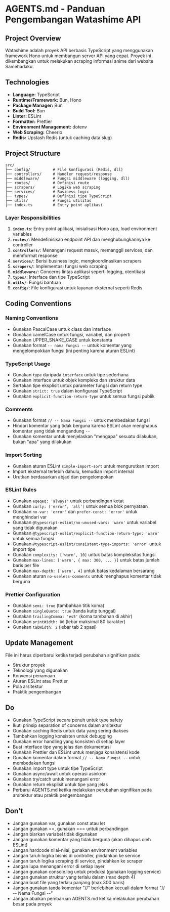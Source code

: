 # AGENTS.md - Panduan Pengembangan Watashime API

## Project Overview

Watashime adalah proyek API berbasis TypeScript yang menggunakan framework Hono untuk membangun server API yang cepat. Proyek ini dikembangkan untuk melakukan scraping informasi anime dari website Samehadaku.

## Technologies

- **Language:** TypeScript
- **Runtime/Framework:** Bun, Hono
- **Package Manager:** Bun
- **Build Tool:** Bun
- **Linter:** ESLint
- **Formatter:** Prettier
- **Environment Management:** dotenv
- **Web Scraping:** Cheerio
- **Redis:** Upstash Redis (untuk caching data slug)

## Project Structure

```
src/
├── config/          # File konfigurasi (Redis, dll)
├── controllers/     # Handler request/response
├── middleware/      # Fungsi middleware (logging, dll)
├── routes/          # Definisi route
├── scrapers/        # Logika web scraping
├── services/        # Business logic
├── types/           # Definisi tipe TypeScript
├── utils/           # Fungsi utilitas
├── index.ts         # Entry point aplikasi
```

### Layer Responsibilities

1. **`index.ts`**: Entry point aplikasi, inisialisasi Hono app, load environment variables
2. **`routes/`**: Mendefinisikan endpoint API dan menghubungkannya ke controller
3. **`controllers/`**: Menangani request masuk, memanggil services, dan memformat response
4. **`services/`**: Berisi business logic, mengkoordinasikan scrapers
5. **`scrapers/`**: Implementasi fungsi web scraping
6. **`middleware/`**: Concerns lintas aplikasi seperti logging, otentikasi
7. **`types/`**: Interface dan tipe TypeScript
8. **`utils/`**: Fungsi bantuan
9. **`config/`**: File konfigurasi untuk layanan eksternal seperti Redis

## Coding Conventions

### Naming Conventions

- Gunakan PascalCase untuk class dan interface
- Gunakan camelCase untuk fungsi, variabel, dan properti
- Gunakan UPPER_SNAKE_CASE untuk konstanta
- Gunakan format `-- nama fungsi --` untuk komentar yang mengelompokkan fungsi (ini penting karena aturan ESLint)

### TypeScript Usage

- Gunakan `type` daripada `interface` untuk tipe sederhana
- Gunakan interface untuk objek kompleks dan struktur data
- Sertakan tipe eksplisit untuk parameter fungsi dan return type
- Gunakan `strict: true` dalam konfigurasi TypeScript
- Gunakan `explicit-function-return-type` untuk semua fungsi publik

### Comments

- Gunakan format `// -- Nama Fungsi --` untuk membedakan fungsi
- Hindari komentar yang tidak berguna karena ESLint akan menghapus komentar yang tidak mengandung `--`
- Gunakan komentar untuk menjelaskan "mengapa" sesuatu dilakukan, bukan "apa" yang dilakukan

### Import Sorting

- Gunakan aturan ESLint `simple-import-sort` untuk mengurutkan import
- Import eksternal terlebih dahulu, kemudian import internal
- Urutkan berdasarkan abjad dan pengelompokan

### ESLint Rules

- Gunakan `eqeqeq: 'always'` untuk perbandingan ketat
- Gunakan `curly: ['error', 'all']` untuk semua blok pernyataan
- Gunakan `no-var: 'error'` dan `prefer-const: 'error'` untuk menghindari var
- Gunakan `@typescript-eslint/no-unused-vars: 'warn'` untuk variabel yang tidak digunakan
- Gunakan `@typescript-eslint/explicit-function-return-type: 'warn'` untuk semua fungsi
- Gunakan `@typescript-eslint/consistent-type-imports: 'error'` untuk import tipe
- Gunakan `complexity: ['warn', 10]` untuk batas kompleksitas fungsi
- Gunakan `max-lines: ['warn', { max: 300, ... }]` untuk batas jumlah baris per file
- Gunakan `max-depth: ['warn', 4]` untuk batas kedalaman bersarang
- Gunakan aturan `no-useless-comments` untuk menghapus komentar tidak berguna

### Prettier Configuration

- Gunakan `semi: true` (tambahkan titik koma)
- Gunakan `singleQuote: true` (tanda kutip tunggal)
- Gunakan `trailingComma: 'es5'` (koma tambahan di akhir)
- Gunakan `printWidth: 80` (lebar maksimal 80 karakter)
- Gunakan `tabWidth: 2` (lebar tab 2 spasi)

## Update Management

File ini harus diperbarui ketika terjadi perubahan signifikan pada:

- Struktur proyek
- Teknologi yang digunakan
- Konvensi penamaan
- Aturan ESLint atau Prettier
- Pola arsitektur
- Praktik pengembangan

## Do

- Gunakan TypeScript secara penuh untuk type safety
- Ikuti prinsip separation of concerns dalam arsitektur
- Gunakan caching Redis untuk data yang sering diakses
- Tambahkan logging konsisten untuk debugging
- Gunakan error handling yang konsisten di setiap layer
- Buat interface tipe yang jelas dan dokumentasi
- Gunakan Prettier dan ESLint untuk menjaga konsistensi kode
- Gunakan komentar dalam format `// -- Nama Fungsi --` untuk membedakan fungsi
- Gunakan import type untuk tipe TypeScript
- Gunakan async/await untuk operasi asinkron
- Gunakan try/catch untuk menangani error
- Gunakan return eksplisit untuk tipe yang jelas
- Perbarui AGENTS.md ketika melakukan perubahan signifikan pada arsitektur atau praktik pengembangan

## Don't

- Jangan gunakan var, gunakan const atau let
- Jangan gunakan ==, gunakan === untuk perbandingan
- Jangan biarkan variabel tidak digunakan
- Jangan gunakan komentar yang tidak berguna (akan dihapus oleh ESLint)
- Jangan hardcode nilai-nilai, gunakan environment variables
- Jangan taruh logika bisnis di controller, pindahkan ke service
- Jangan taruh logika scraping di service, pindahkan ke scraper
- Jangan lupa menangani error di setiap layer
- Jangan gunakan console.log untuk produksi (gunakan logging service)
- Jangan gunakan struktur yang terlalu dalam (max depth 4)
- Jangan buat file yang terlalu panjang (max 300 baris)
- Jangan gunakan tanda komentar "//" berlebihan kecuali dalam format "// -- Nama Fungsi --"
- Jangan abaikan pembaruan AGENTS.md ketika melakukan perubahan besar pada proyek
